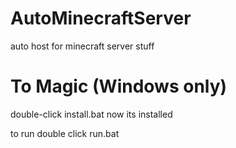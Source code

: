 # AutoMinecraftServer
auto host for minecraft server stuff

# To Magic (Windows only)
double-click install.bat
now its installed

to run double click run.bat